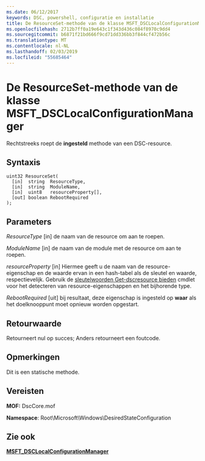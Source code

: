 ```yaml
---
ms.date: 06/12/2017
keywords: DSC, powershell, configuratie en installatie
title: De ResourceSet-methode van de klasse MSFT_DSCLocalConfigurationManager
ms.openlocfilehash: 2712b7ff0a19e643c1f343d436c084f8970c9dd4
ms.sourcegitcommit: b6871f21bd666f9cd71dd336bb3f844cf472b56c
ms.translationtype: MT
ms.contentlocale: nl-NL
ms.lasthandoff: 02/03/2019
ms.locfileid: "55685464"
---
```

# <a name="resourceset-method-of-the-msftdsclocalconfigurationmanager-class"></a>De ResourceSet-methode van de klasse MSFT_DSCLocalConfigurationManager

Rechtstreeks roept de **ingesteld** methode van een DSC-resource.

## <a name="syntax"></a>Syntaxis

```mof
uint32 ResourceSet(
  [in]  string  ResourceType,
  [in]  string  ModuleName,
  [in]  uint8   resourceProperty[],
  [out] boolean RebootRequired
);
```

## <a name="parameters"></a>Parameters

*ResourceType* \[in\] de naam van de resource om aan te roepen.

*ModuleName* \[in\] de naam van de module met de resource om aan te roepen.

*resourceProperty* \[in\] Hiermee geeft u de naam van de resource-eigenschap en de waarde ervan in een hash-tabel als de sleutel en waarde, respectievelijk. Gebruik de [sleutelwoorden Get-dscresource bieden](/powershell/module/PSDesiredStateConfiguration/Get-DscResource) cmdlet voor het detecteren van resource-eigenschappen en het bijhorende type.

*RebootRequired* \[uit\] bij resultaat, deze eigenschap is ingesteld op **waar** als het doelknooppunt moet opnieuw worden opgestart.

## <a name="return-value"></a>Retourwaarde

Retourneert nul op succes; Anders retourneert een foutcode.

## <a name="remarks"></a>Opmerkingen

Dit is een statische methode.

## <a name="requirements"></a>Vereisten

**MOF:** DscCore.mof

**Namespace**: Root\Microsoft\Windows\DesiredStateConfiguration

## <a name="see-also"></a>Zie ook

[**MSFT_DSCLocalConfigurationManager**](msft-dsclocalconfigurationmanager.md)